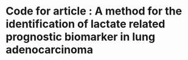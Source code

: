 # Code for article : A method for the identification of lactate related prognostic biomarker in lung adenocarcinoma
